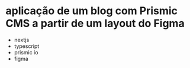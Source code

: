 #  aplicação de um blog com Prismic CMS a partir de um layout do Figma
- nextjs
- typescript
- prismic io
- figma
